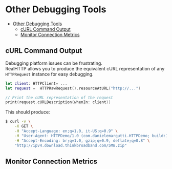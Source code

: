 # Other Debugging Tools

- [Other Debugging Tools](#other-debugging-tools)
  - [cURL Command Output](#curl-command-output)
  - [Monitor Connection Metrics](#monitor-connection-metrics)

## cURL Command Output

Debugging platform issues can be frustrating.  
RealHTTP allows you to produce the equivalent cURL representation of any `HTTPRequest` instance for easy debugging.

```swift
let client: HTTPClient= ...
let request =  HTTPRawRequest().resourceAtURL("http://...")

// Print the cURL representation of the request
print(request.cURLDescription(whenIn: client))
```

This should produce:

```sh
$ curl -v \
	-X GET \
	-H "Accept-Language: en;q=1.0, it-US;q=0.9" \
	-H "User-Agent: HTTPDemo/1.0 (com.danielemargutti.HTTPDemo; build:1; iOS 14.5.0) RealHTTP/0.9.0" \
	-H "Accept-Encoding: br;q=1.0, gzip;q=0.9, deflate;q=0.8" \
	"http://ipv4.download.thinkbroadband.com/5MB.zip"
```

## Monitor Connection Metrics